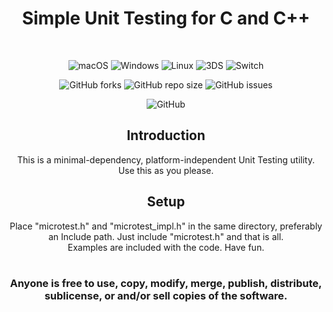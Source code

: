 <div align="center">
  
# Simple Unit Testing for C and C++
<br />

![macOS](https://img.shields.io/badge/mac%20os-000000?style=for-the-badge&logo=macos&logoColor=F0F0F0)
![Windows](https://img.shields.io/badge/Windows-0078D6?style=for-the-badge&logo=windows&logoColor=white)
![Linux](https://img.shields.io/badge/Linux-FCC624?style=for-the-badge&logo=linux&logoColor=black)
![3DS](https://img.shields.io/badge/3DS-D12228?style=for-the-badge&logo=nintendo-3ds&logoColor=white)
![Switch](https://img.shields.io/badge/Switch-E60012?style=for-the-badge&logo=nintendo-switch&logoColor=white)

![GitHub forks](https://img.shields.io/github/forks/Techiesplash/MicroTest-C++)
![GitHub repo size](https://img.shields.io/github/repo-size/Techiesplash/MicroTest-C++)
![GitHub issues](https://img.shields.io/github/issues/Techiesplash/MicroTest-C++)

![GitHub](https://img.shields.io/github/license/Techiesplash/MicroTest-C++)

<h2>Introduction</h2>
This is a minimal-dependency, platform-independent Unit Testing utility. Use this as you please.

<h2>Setup</h2>
Place "microtest.h" and "microtest_impl.h" in the same directory, preferably an Include path. Just include "microtest.h" and that is all.
<br />
Examples are included with the code. Have fun.
<br /><br />
<h3>Anyone is free to use, copy, modify, merge, publish, distribute, sublicense, or and/or sell copies of the software.</h3>
